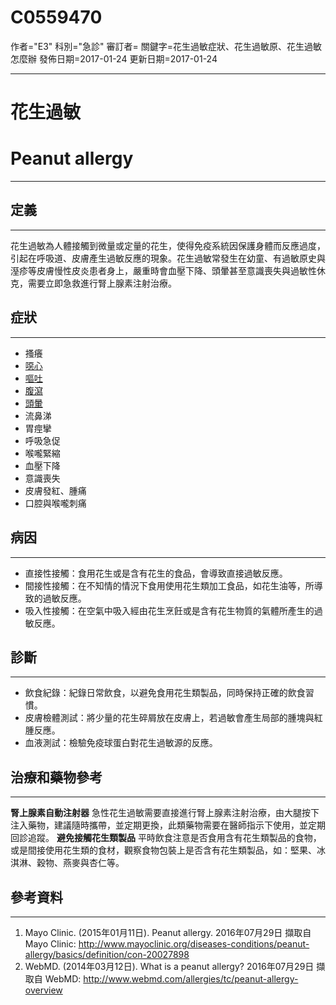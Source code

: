 # C0559470
作者="E3"
科別="急診"
審訂者=
關鍵字=花生過敏症狀、花生過敏原、花生過敏怎麼辦
發佈日期=2017-01-24
更新日期=2017-01-24

----------
# 花生過敏
# Peanut allergy
----------
## 定義
----------

花生過敏為人體接觸到微量或定量的花生，使得免疫系統因保護身體而反應過度，引起在呼吸道、皮膚產生過敏反應的現象。花生過敏常發生在幼童、有過敏原史與溼疹等皮膚慢性皮炎患者身上，嚴重時會血壓下降、頭暈甚至意識喪失與過敏性休克，需要立即急救進行腎上腺素注射治療。

## 症狀
----------
- 搔癢
- [噁心](C0027497)
- [嘔吐](C0042963)
- [腹瀉](C0011991-01)
- [頭暈](C0012833)
- 流鼻涕
- 胃痙攣
- 呼吸急促
- 喉嚨緊縮
- 血壓下降
- 意識喪失
- 皮膚發紅、腫痛
- 口腔與喉嚨刺痛
## 病因
----------
- 直接性接觸：食用花生或是含有花生的食品，會導致直接過敏反應。
- 間接性接觸：在不知情的情況下食用使用花生類加工食品，如花生油等，所導致的過敏反應。
- 吸入性接觸：在空氣中吸入經由花生烹飪或是含有花生物質的氣體所產生的過敏反應。
## 診斷
----------
- 飲食紀錄：紀錄日常飲食，以避免食用花生類製品，同時保持正確的飲食習慣。
- 皮膚檢體測試：將少量的花生碎屑放在皮膚上，若過敏會產生局部的腫塊與紅腫反應。
- 血液測試：檢驗免疫球蛋白對花生過敏源的反應。
## 治療和藥物參考
----------

**腎上腺素自動注射器**
急性花生過敏需要直接進行腎上腺素注射治療，由大腿按下注入藥物，建議隨時攜帶，並定期更換，此類藥物需要在醫師指示下使用，並定期回診追蹤。
**避免接觸花生類製品**
平時飲食注意是否食用含有花生類製品的食物，或是間接使用花生類的食材，觀察食物包裝上是否含有花生類製品，如：堅果、冰淇淋、穀物、燕麥與杏仁等。

## 參考資料
----------
1. Mayo Clinic. (2015年01月11日). Peanut allergy. 2016年07月29日 擷取自 Mayo Clinic:
  http://www.mayoclinic.org/diseases-conditions/peanut-allergy/basics/definition/con-20027898
2.  WebMD. (2014年03月12日). What is a peanut allergy? 2016年07月29日 擷取自 WebMD:
  http://www.webmd.com/allergies/tc/peanut-allergy-overview

